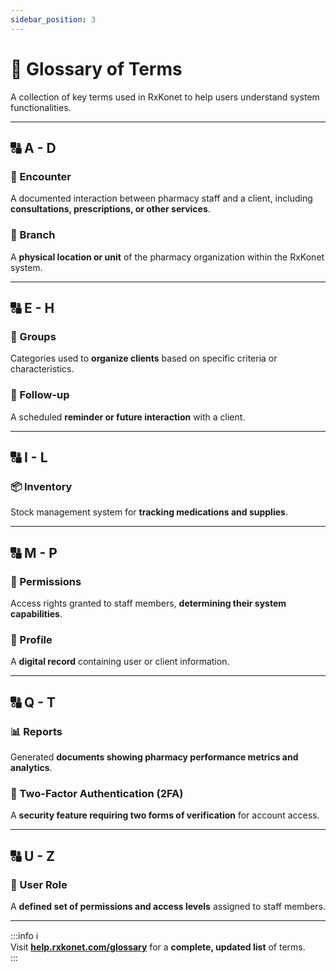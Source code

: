 ```yaml
---
sidebar_position: 3
---
```


# 📖 Glossary of Terms

A collection of key terms used in RxKonet to help users understand system functionalities.

---

## 🔠 A - D

### 🏥 Encounter

A documented interaction between pharmacy staff and a client, including **consultations, prescriptions, or other services**.

### 📍 Branch

A **physical location or unit** of the pharmacy organization within the RxKonet system.

---

## 🔠 E - H

### 📂 Groups

Categories used to **organize clients** based on specific criteria or characteristics.

### 📅 Follow-up

A scheduled **reminder or future interaction** with a client.

---

## 🔠 I - L

### 📦 Inventory

Stock management system for **tracking medications and supplies**.

---

## 🔠 M - P

### 🔐 Permissions

Access rights granted to staff members, **determining their system capabilities**.

### 👤 Profile

A **digital record** containing user or client information.

---

## 🔠 Q - T

### 📊 Reports

Generated **documents showing pharmacy performance metrics and analytics**.

### 🔑 Two-Factor Authentication (2FA)

A **security feature requiring two forms of verification** for account access.

---

## 🔠 U - Z

### 👥 User Role

A **defined set of permissions and access levels** assigned to staff members.

---

:::info ℹ️  
Visit **[help.rxkonet.com/glossary](https://help.rxkonet.com/glossary)** for a **complete, updated list** of terms.  
:::
